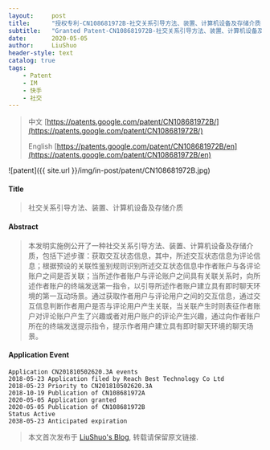 ```yaml
---
layout:     post
title:      "授权专利-CN108681972B-社交关系引导方法、装置、计算机设备及存储介质"
subtitle:   "Granted Patent-CN108681972B-社交关系引导方法、装置、计算机设备及存储介质"
date:       2020-05-05
author:     LiuShuo
header-style: text
catalog: true
tags:
    - Patent
    - IM
    - 快手
    - 社交
---
```

> 中文 [https://patents.google.com/patent/CN108681972B/](https://patents.google.com/patent/CN108681972B/)
>
> English [https://patents.google.com/patent/CN108681972B/en](https://patents.google.com/patent/CN108681972B/en)

![patent]({{ site.url }}/img/in-post/patent/CN108681972B.jpg)
#### Title
> 社交关系引导方法、装置、计算机设备及存储介质









#### Abstract
> 本发明实施例公开了一种社交关系引导方法、装置、计算机设备及存储介质，包括下述步骤：获取交互状态信息，其中，所述交互状态信息为评论信息；根据预设的关联性鉴别规则识别所述交互状态信息中作者账户与各评论账户之间是否关联；当所述作者账户与评论账户之间具有关联关系时，向所述作者账户的终端发送第一指令，以引导所述作者账户建立具有即时聊天环境的第一互动场景。通过获取作者用户与评论用户之间的交互信息，通过交互信息判断作者用户是否与评论用户产生关联，当关联产生时则表征作者账户对评论账户产生了兴趣或者对用户账户的评论产生兴趣，通过向作者账户所在的终端发送提示指令，提示作者用户建立具有即时聊天环境的聊天场景。









#### Application Event
```
Application CN201810502620.3A events 
2018-05-23 Application filed by Reach Best Technology Co Ltd
2018-05-23 Priority to CN201810502620.3A
2018-10-19 Publication of CN108681972A
2020-05-05 Application granted
2020-05-05 Publication of CN108681972B
Status Active
2038-05-23 Anticipated expiration
```
> 本文首次发布于 [LiuShuo's Blog](https://liushuo.me), 
转载请保留原文链接.
